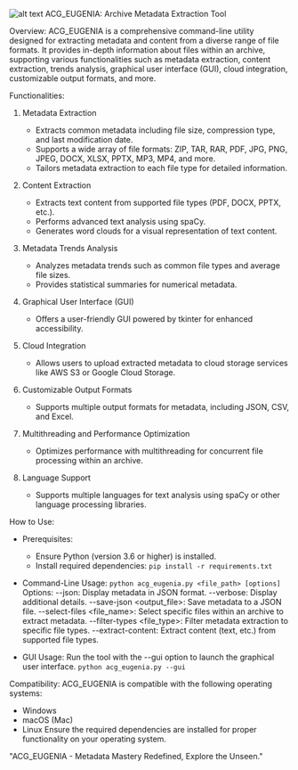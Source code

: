 ![alt text](https://www.adrasteagit.com/projects/acg_eugenia/acg_eugenia_logo.png)
ACG_EUGENIA: Archive Metadata Extraction Tool

Overview:
ACG_EUGENIA is a comprehensive command-line utility designed for extracting metadata and content from a diverse range
of file formats. It provides in-depth information about files within an archive, supporting various functionalities
such as metadata extraction, content extraction, trends analysis, graphical user interface (GUI), cloud integration,
customizable output formats, and more.

Functionalities:
1. Metadata Extraction
   - Extracts common metadata including file size, compression type, and last modification date.
   - Supports a wide array of file formats: ZIP, TAR, RAR, PDF, JPG, PNG, JPEG, DOCX, XLSX, PPTX, MP3, MP4, and more.
   - Tailors metadata extraction to each file type for detailed information.

2. Content Extraction
   - Extracts text content from supported file types (PDF, DOCX, PPTX, etc.).
   - Performs advanced text analysis using spaCy.
   - Generates word clouds for a visual representation of text content.

3. Metadata Trends Analysis
   - Analyzes metadata trends such as common file types and average file sizes.
   - Provides statistical summaries for numerical metadata.

4. Graphical User Interface (GUI)
   - Offers a user-friendly GUI powered by tkinter for enhanced accessibility.

5. Cloud Integration
   - Allows users to upload extracted metadata to cloud storage services like AWS S3 or Google Cloud Storage.

6. Customizable Output Formats
   - Supports multiple output formats for metadata, including JSON, CSV, and Excel.

7. Multithreading and Performance Optimization
   - Optimizes performance with multithreading for concurrent file processing within an archive.

8. Language Support
   - Supports multiple languages for text analysis using spaCy or other language processing libraries.

How to Use:
- Prerequisites:
  - Ensure Python (version 3.6 or higher) is installed.
  - Install required dependencies: `pip install -r requirements.txt`

- Command-Line Usage:
  `python acg_eugenia.py <file_path> [options]`
  Options:
  --json: Display metadata in JSON format.
  --verbose: Display additional details.
  --save-json <output_file>: Save metadata to a JSON file.
  --select-files <file_name>: Select specific files within an archive to extract metadata.
  --filter-types <file_type>: Filter metadata extraction to specific file types.
  --extract-content: Extract content (text, etc.) from supported file types.

- GUI Usage:
  Run the tool with the --gui option to launch the graphical user interface.
  `python acg_eugenia.py --gui`

Compatibility:
ACG_EUGENIA is compatible with the following operating systems:
- Windows
- macOS (Mac)
- Linux
Ensure the required dependencies are installed for proper functionality on your operating system.

"ACG_EUGENIA - Metadata Mastery Redefined, Explore the Unseen."
